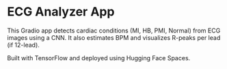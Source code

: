 # ECG Analyzer App

This Gradio app detects cardiac conditions (MI, HB, PMI, Normal) from ECG images using a CNN.
It also estimates BPM and visualizes R-peaks per lead (if 12-lead).

Built with TensorFlow and deployed using Hugging Face Spaces.
